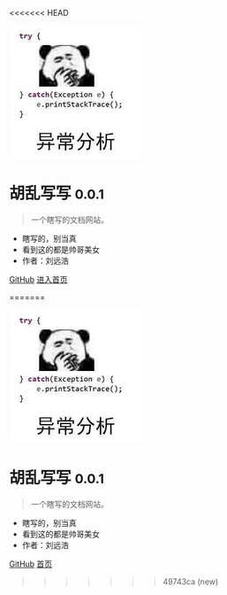 <<<<<<< HEAD
<!-- _coverpage.md 封面-->

![logo](_media/fengmian002.jpg)

# 胡乱写写 <small>0.0.1</small>

> 一个瞎写的文档网站。

- 瞎写的，别当真
- 看到这的都是帅哥美女
- 作者：刘远浩

[GitHub](https://github.com/docsifyjs/docsify/)
[进入首页](zh-cn/)



<!-- 背景图片 -->
<!--![](_media/fengmian001.jpg)-->

<!-- 背景色 -->
=======
<!-- _coverpage.md 封面-->

![logo](_media/fengmian002.jpg)

# 胡乱写写 <small>0.0.1</small>

> 一个瞎写的文档网站。

- 瞎写的，别当真
- 看到这的都是帅哥美女
- 作者：刘远浩

[GitHub](https://github.com/docsifyjs/docsify/)
[首页](README.md)



<!-- 背景图片 -->
<!--![](_media/fengmian001.jpg)-->

<!-- 背景色 -->
>>>>>>> 49743ca (new)
<!--![color](#f0f0f0)-->